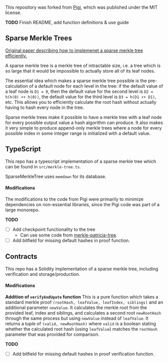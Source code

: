 This repository was forked from [Pigi](https://github.com/karlfloersch/pigi), which was published under the MIT license.

**TODO** Finish README, add function definitions & use guide

## Sparse Merkle Trees
[Original paper describing how to implemenet a sparse merkle tree efficiently.](https://eprint.iacr.org/2016/683.pdf)

A sparse merkle tree is a merkle tree of intractable size, i.e. a tree which is so large that it would be impossible to actually store all of its leaf nodes.

The essential idea which makes a sparse merkle tree possible is the pre-calculation of a default node for each level in the tree: if the default value of a leaf node is `D1 = 0`, then the default value for the second level is `D2 = h(h(0) ++ h(0))`, the default value for the third level is `D3 = h(D1 ++ D1)`, etc. This allows you to efficiently calculate the root hash without actually having to hash every node in the tree.

Sparse merkle trees make it possible to have a merkle tree with a leaf node for every possible output value a hash algorithm can produce. It also makes it very simple to produce append-only merkle trees where a node for every possible index in some integer range is initialized with a default value.

## TypeScript
This repo has a typescript implementation of a sparse merkle tree which can be found in `src/merkle-tree.ts`.

SparseMerkleTree uses `memdown` for its database.

#### Modifications
The modifications to the code from Pigi were primarily to minimize dependencies on non-essential libraries, since the Pigi code was part of a large monorepo.

**TODO**
- [ ] Add checkpoint functionality to the tree
    - Can use some code from [merkle-patricia-tree](https://github.com/ethereumjs/merkle-patricia-tree).
- [ ] Add bitfield for missing default hashes in proof function.

## Contracts
This repo has a Solidity implementation of a sparse merkle tree, including verification and storage/production.

#### Modifications
<!-- * Separation of the storage functionality from the verification of proofs. -->
**Addition of `verifyAndUpate` function**
This is a pure function which takes a standard merkle proof `(rootHash, leafValue, leafIndex, siblings)` and an additional parameter `newValue`. It calculates the merkle root from the provided leaf, index and siblings, and calculates a second root `newRootHash` through the same process but using `newValue` instead of `leafValue`. It returns a tuple of `(valid, newRootHash)` where `valid` is a boolean stating whether the calculated root hash (using `leafValue`) matches the `rootHash` parameter that was provided for comparison.

**TODO**
- [ ] Add bitfield for missing default hashes in proof verification function.
